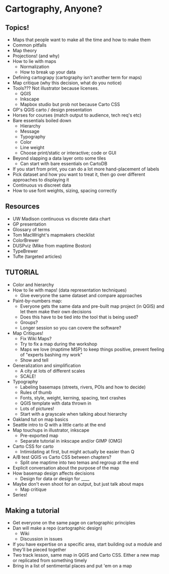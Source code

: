 # Cartography, Anyone?  

## Topics! 

- Maps that people want to make all the time and how to make them
- Common pitfalls
- Map theory
- Projections! (and why)
- How to lie with maps
    + Normalization
    + How to break up your data
- Defining cartograpy (cartography isn't another term for maps)
- Map critique (why this decision, what do you notice)
- Tools??? Not illustrator because licenses. 
    + QGIS
    + Inkscape 
    + Mapbox studio but prob not because Carto CSS
- GP's QGIS carto / design presentation 
- Horses for courses (match output to audience, tech req's etc)
- Bare essentials boiled down
    + Hierarchy 
    + Message
    + Typography 
    + Color 
    + Line weight 
    + Choose print/static or interactive; code or GUI
- Beyond slapping a data layer onto some tiles 
    + Can start with bare essentials on CartoDB 
- If you start from print, you can do a lot more hand-placement of labels 
- Pick dataset and how you want to treat it, then go over different approaches to displaying it
- Continuous vs discreet data 
- How to use font weights, sizing, spacing correctly 


## Resources 

- UW Madison continuous vs discrete data chart 
- GP presentation 
- Glossary of terms 
- Tom MacWright's mapmakers checklist 
- ColorBrewer 
- DUSPviz (Mike from maptime Boston)
- TypeBrewer 
- Tufte (targeted articles)


## TUTORIAL 

- Color and hierarchy 
- How to lie with maps! (data representation techniques)
    + Give everyone the same dataset and compare approaches 
- Paint-by-numbers map:
    + Everyone gets the same data and pre-built map project (in QGIS) and let them make their own decisions 
    + Does this have to be tied into the tool that is being used? 
    + Groups? 
    + Longer session so you can covere the software? 
- Map Critiques! 
    + Fix Wiki Maps? 
    + Try to fix a map during the workshop 
    + Maps we love (maptime MSP) to keep things positive, prevent feeling of "experts bashing my work"
    + Show and tell
- Generalization and simplification
    + A city at lots of different scales 
    + SCALE! 
- Typography 
    + Labeling basemaps (streets, rivers, POIs and how to decide)
    + Rules of thumb 
    + Fonts, style, weight, kerning, spacing, text crashes 
    + QGIS template with data thrown in 
    + Lots of pictures! 
    + Start with a grayscale when talking about hierarchy 
- Oakland tut on map basics 
- Seattle intro to Q with a little carto at the end 
- Map touchups in illustrator, inkscape 
    + Pre-exported map
    + Separate tutorial in inkscape and/or GIMP (OMG)
- Carto CSS for carto
    + Intimidating at first, but might actually be easier than Q 
- A/B test QGIS vs Carto CSS between chapters? 
    + Split one maptime into two temas and regroup at the end 
- Explicit conversation about the purpose of the map 
- How basemap design affects decisions 
    + Design for data or design for ____ 
- Maybe don't even shoot for an output, but just talk about maps 
    + Map critique 
- Series! 


## Making a tutorial

- Get everyone on the same page on cartographic principles 
- Dan will make a repo (cartographic design) 
    + Wiki
    + Discussion in issues 
- If you have expertise on a specific area, start building out a module and they'll be pieced together
- Two track lesson, same map in QGIS and Carto CSS. Either a new map or replicated from something timely
- Bring in a list of sentimental places and put 'em on a map






    